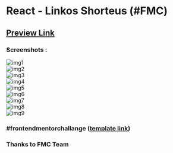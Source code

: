 # React - Linkos Shorteus (#FMC)

## [Preview Link](https://react-shorteus.vercel.app/)

### Screenshots : 

![img1](src/assets/design/1.png)\
![img2](src/assets/design/2.png)\
![img3](src/assets/design/3.png)\
![img4](src/assets/design/4.png)\
![img5](src/assets/design/5.png)\
![img6](src/assets/design/6.png)\
![img7](src/assets/design/7.png)\
![img8](src/assets/design/8.png)\
![img9](src/assets/design/9.png)

### #frontendmentorchallange ([template link](https://www.frontendmentor.io/challenges/url-shortening-api-landing-page-2ce3ob-G))


### Thanks to FMC Team
